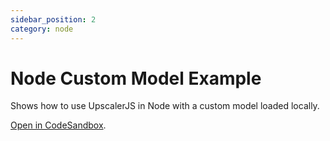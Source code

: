 ```yaml
---
sidebar_position: 2
category: node
---
```


# Node Custom Model Example

Shows how to use UpscalerJS in Node with a custom model loaded locally.

<a href="https://githubbox.com/thekevinscott/upscalerjs/tree/main/examples/nodejs-custom-model">Open in CodeSandbox</a>.
